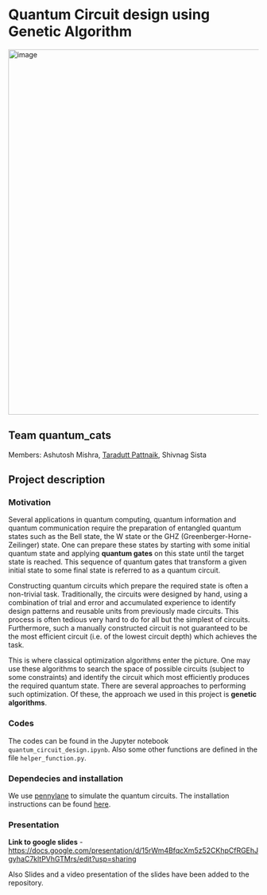 # Quantum Circuit design using Genetic Algorithm
<img width="734" alt="image" src="https://user-images.githubusercontent.com/61776089/221965284-da1d37a4-b619-4e44-9365-8c53465852e6.png">



## Team quantum_cats
Members: Ashutosh Mishra, [Taradutt Pattnaik](https://staradutt.github.io/), Shivnag Sista

## Project description
### Motivation

Several applications in quantum computing, quantum information and quantum communication require the preparation of entangled quantum states such as the Bell state, the W state or the GHZ (Greenberger-Horne-Zeilinger) state. One can prepare these states by starting with some initial quantum state and applying **quantum gates** on this state until the target state is reached. This sequence of quantum gates that transform a given initial state to some final state is referred to as a quantum circuit.

Constructing quantum circuits which prepare the required state is often a non-trivial task. Traditionally, the circuits were designed by hand, using a combination of trial and error and accumulated experience to identify design patterns and reusable units from previously made circuits. This process is often tedious very hard to do for all but the simplest of circuits. Furthermore, such a manually constructed circuit is not guaranteed to be the most efficient circuit (i.e. of the lowest circuit depth) which achieves the task.

This is where classical optimization algorithms enter the picture. One may use these algorithms to search the space of possible circuits (subject to some constraints) and identify the circuit which most efficiently produces the required quantum state. There are several approaches to performing such optimization. Of these, the approach we used in this project is **genetic algorithms**.


### Codes
The codes can be found in the Jupyter notebook `quantum_circuit_design.ipynb`. Also some other functions are defined in the file `helper_function.py`.


### Dependecies and installation
We use [pennylane](https://pennylane.ai/) to simulate the quantum circuits. The installation instructions can be found [here](https://pennylane.ai/install.html). 

### Presentation
**Link to google slides** - https://docs.google.com/presentation/d/15rWm4BfqcXm5z52CKhpCfRGEhJgyhaC7kltPVhGTMrs/edit?usp=sharing

Also Slides and a video presentation of the slides have been added to the repository.
